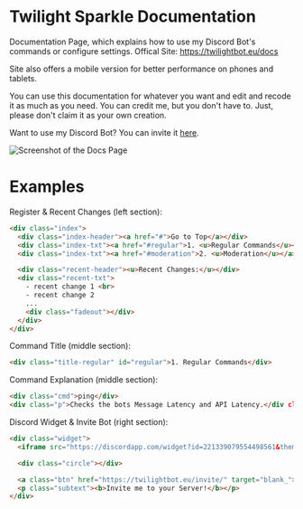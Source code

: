 # Twilight Sparkle Documentation
Documentation Page, which explains how to use my Discord Bot's commands or configure settings.
Offical Site: https://twilightbot.eu/docs

Site also offers a mobile version for better performance on phones and tablets.

You can use this documentation for whatever you want and edit and recode it as much as you need.
You can credit me, but you don't have to.
Just, please don't claim it as your own creation.

Want to use my Discord Bot? You can invite it [here](https://twilightbot.eu/invite).

![Screenshot of the Docs Page](https://twilightbot.eu/images/Screenshot.png)

# Examples

Register & Recent Changes (left section):
```html
<div class="index">
  <div class="index-header"><a href="#">Go to Top</a></div>
  <div class="index-txt"><a href="#regular">1. <u>Regular Commands</u></a></div>
  <div class="index-txt"><a href="#moderation">2. <u>Moderation</u></a></div>  

  <div class="recent-header"><u>Recent Changes:</u></div>
  <div class="recent-txt">
    - recent change 1 <br>
    - recent change 2
    ...
    <div class="fadeout"></div>
  </div>
</div>
```

Command Title (middle section):
```html
<div class="title-regular" id="regular">1. Regular Commands</div>
```

Command Explanation (middle section):
```html
<div class="cmd">ping</div>
<div class="p">Checks the bots Message Latency and API Latency.</div class="p">
```

Discord Widget & Invite Bot (right section):
```html
<div class="widget">
  <iframe src="https://discordapp.com/widget?id=221339079554498561&theme=dark" width="350" height="500" allowtransparency="true" frameborder="0"></iframe>

  <div class="circle"></div>

  <a class="btn" href="https://twilightbot.eu/invite/" target="blank_">Add @Twilight!</a>
  <p class="subtext"><b>Invite me to your Server!</b></p>
</div>
``` 

